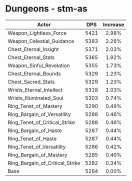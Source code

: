# Dungeons - stm-as
| Actor | DPS | Increase |
|---|:---:|:---:|
|Weapon_Lightless_Force|5421|2.98%|
|Weapon_Celestial_Guidance|5383|2.26%|
|Chest_Eternal_Insight|5371|2.03%|
|Chest_Eternal_Stats|5365|1.92%|
|Weapon_Sinful_Revelation|5355|1.73%|
|Chest_Eternal_Bounds|5329|1.23%|
|Chest_Sacred_Stats|5329|1.23%|
|Wrists_Eternal_Intellect|5318|1.03%|
|Wrists_Illuminated_Soul|5303|0.74%|
|Ring_Tenet_of_Mastery|5290|0.49%|
|Ring_Bargain_of_Versatility|5288|0.46%|
|Ring_Tenet_of_Critical_Strike|5288|0.46%|
|Ring_Bargain_of_Haste|5287|0.44%|
|Ring_Tenet_of_Haste|5287|0.44%|
|Ring_Tenet_of_Versatility|5286|0.42%|
|Ring_Bargain_of_Mastery|5285|0.40%|
|Ring_Bargain_of_Critical_Strike|5282|0.34%|
|Base|5264|0.00%|
